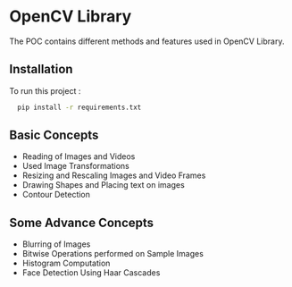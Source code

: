 
# OpenCV Library

The POC contains different methods and features used in OpenCV Library. 

## Installation

To run this project :

```bash
  pip install -r requirements.txt

```


## Basic Concepts

- Reading of Images and Videos
- Used Image Transformations
- Resizing and Rescaling Images and Video Frames
- Drawing Shapes and Placing text on images
- Contour Detection 


## Some Advance Concepts
- Blurring of Images
- Bitwise Operations performed on Sample Images
- Histogram Computation
- Face Detection Using Haar Cascades
